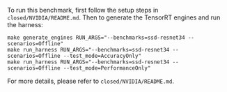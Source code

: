 To run this benchmark, first follow the setup steps in `closed/NVIDIA/README.md`. Then to generate the TensorRT engines and run the harness:

```
make generate_engines RUN_ARGS="--benchmarks=ssd-resnet34 --scenarios=Offline"
make run_harness RUN_ARGS="--benchmarks=ssd-resnet34 --scenarios=Offline --test_mode=AccuracyOnly"
make run_harness RUN_ARGS="--benchmarks=ssd-resnet34 --scenarios=Offline --test_mode=PerformanceOnly"
```

For more details, please refer to `closed/NVIDIA/README.md`.